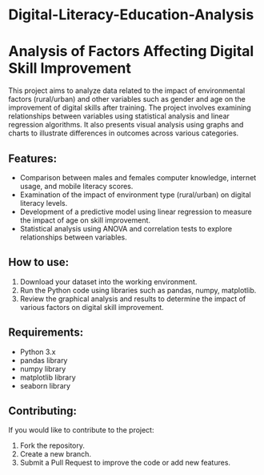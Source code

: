 # Digital-Literacy-Education-Analysis
# Analysis of Factors Affecting Digital Skill Improvement

This project aims to analyze data related to the impact of environmental factors (rural/urban) and other variables such as gender and age on the improvement of digital skills after training. The project involves examining relationships between variables using statistical analysis and linear regression algorithms. It also presents visual analysis using graphs and charts to illustrate differences in outcomes across various categories.

## Features:
- Comparison between males and females  computer knowledge, internet usage, and mobile literacy scores.
- Examination of the impact of environment type (rural/urban) on digital literacy levels.
- Development of a predictive model using linear regression to measure the impact of age on skill improvement.
- Statistical analysis using ANOVA and correlation tests to explore relationships between variables.

## How to use:
1. Download your dataset into the working environment.
2. Run the Python code using libraries such as pandas, numpy, matplotlib.
3. Review the graphical analysis and results to determine the impact of various factors on digital skill improvement.

## Requirements:
- Python 3.x
- pandas library
- numpy library
- matplotlib library
- seaborn library

## Contributing:
If you would like to contribute to the project:
1. Fork the repository.
2. Create a new branch.
3. Submit a Pull Request to improve the code or add new features.
